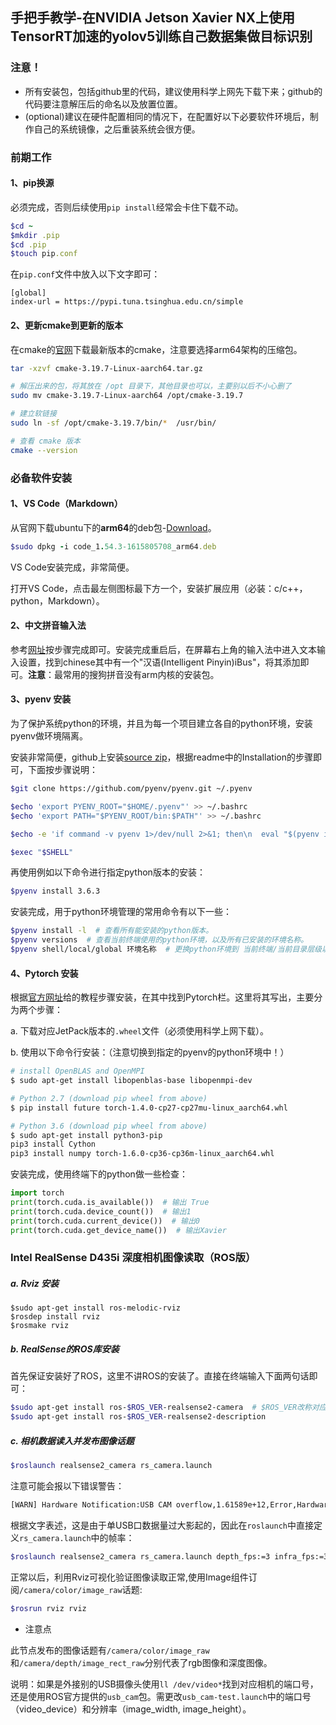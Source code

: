## 手把手教学-在NVIDIA Jetson  Xavier NX上使用TensorRT加速的yolov5训练自己数据集做目标识别

### **注意！** 
- 所有安装包，包括github里的代码，建议使用科学上网先下载下来；github的代码要注意解压后的命名以及放置位置。
- (optional)建议在硬件配置相同的情况下，在配置好以下必要软件环境后，制作自己的系统镜像，之后重装系统会很方便。

### **前期工作**

#### 1、pip换源
必须完成，否则后续使用`pip install`经常会卡住下载不动。
```ruby
$cd ~
$mkdir .pip
$cd .pip
$touch pip.conf
```
在`pip.conf`文件中放入以下文字即可：
```
[global]
index-url = https://pypi.tuna.tsinghua.edu.cn/simple
```

#### 2、更新cmake到更新的版本
在cmake的[官网](cmake.org/download)下载最新版本的cmake，注意要选择arm64架构的压缩包。
```bash
tar -xzvf cmake-3.19.7-Linux-aarch64.tar.gz

# 解压出来的包，将其放在 /opt 目录下，其他目录也可以，主要别以后不小心删了
sudo mv cmake-3.19.7-Linux-aarch64 /opt/cmake-3.19.7

# 建立软链接
sudo ln -sf /opt/cmake-3.19.7/bin/*  /usr/bin/

# 查看 cmake 版本
cmake --version
```


### **必备软件安装**

#### 1、VS Code（Markdown）

从官网下载ubuntu下的**arm64**的deb包-[Download](https://code.visualstudio.com/download#)。
``` ruby
$sudo dpkg -i code_1.54.3-1615805708_arm64.deb
```
VS Code安装完成，非常简便。

打开VS Code，点击最左侧图标最下方一个，安装扩展应用（必装：c/c++，python，Markdown）。

#### 2、中文拼音输入法

参考[网址](https://my.oschina.net/u/4256916/blog/3311770)按步骤完成即可。安装完成重启后，在屏幕右上角的输入法中进入文本输入设置，找到chinese其中有一个"汉语(Intelligent Pinyin)iBus"，将其添加即可。**注意**：最常用的搜狗拼音没有arm内核的安装包。

#### 3、pyenv 安装

为了保护系统python的环境，并且为每一个项目建立各自的python环境，安装pyenv做环境隔离。

安装非常简便，github上安装[source zip](github.com/pyenv/pyenv)，根据readme中的Installation的步骤即可，下面按步骤说明：
``` bash
$git clone https://github.com/pyenv/pyenv.git ~/.pyenv
```
``` bash
$echo 'export PYENV_ROOT="$HOME/.pyenv"' >> ~/.bashrc
$echo 'export PATH="$PYENV_ROOT/bin:$PATH"' >> ~/.bashrc
```
```bash
$echo -e 'if command -v pyenv 1>/dev/null 2>&1; then\n  eval "$(pyenv init -)"\nfi' >> ~/.bashrc
```
```bash
$exec "$SHELL"
```
再使用例如以下命令进行指定python版本的安装：
``` bash
$pyenv install 3.6.3
```
安装完成，用于python环境管理的常用命令有以下一些：
``` bash
$pyenv install -l  # 查看所有能安装的python版本。
$pyenv versions  # 查看当前终端使用的python环境，以及所有已安装的环境名称。
$pyenv shell/local/global 环境名称  # 更换python环境到 当前终端/当前目录层级以下打开的所有终端/所有地方打开的终端。
```

#### 4、Pytorch 安装

根据[官方网址](https://elinux.org/Jetson_Zoo)给的教程步骤安装，在其中找到Pytorch栏。这里将其写出，主要分为两个步骤：

a. 下载对应JetPack版本的`.wheel`文件（必须使用科学上网下载）。

b. 使用以下命令行安装：（注意切换到指定的pyenv的python环境中！）

```bash
# install OpenBLAS and OpenMPI
$ sudo apt-get install libopenblas-base libopenmpi-dev

# Python 2.7 (download pip wheel from above)
$ pip install future torch-1.4.0-cp27-cp27mu-linux_aarch64.whl

# Python 3.6 (download pip wheel from above)
$ sudo apt-get install python3-pip
pip3 install Cython
pip3 install numpy torch-1.6.0-cp36-cp36m-linux_aarch64.whl
```
安装完成，使用终端下的python做一些检查：
```python
import torch
print(torch.cuda.is_available())  # 输出 True
print(torch.cuda.device_count())  # 输出1
print(torch.cuda.current_device())  # 输出0
print(torch.cuda.get_device_name())  # 输出Xavier
```




### **Intel RealSense D435i 深度相机图像读取（ROS版）**

##### a. Rviz 安装

```shell
$sudo apt-get install ros-melodic-rviz
$rosdep install rviz
$rosmake rviz
```

##### b. RealSense的ROS库安装

首先保证安装好了ROS，这里不讲ROS的安装了。直接在终端输入下面两句话即可：

```bash
$sudo apt-get install ros-$ROS_VER-realsense2-camera  # $ROS_VER改称对应ROS的版本，这里我是melodic
$sudo apt-get install ros-$ROS_VER-realsense2-description
```
##### c. 相机数据读入并发布图像话题
```bash
$roslaunch realsense2_camera rs_camera.launch
```
注意可能会报以下错误警告：
```bash
[WARN] Hardware Notification:USB CAM overflow,1.61589e+12,Error,Hardware Error
```
根据文字表述，这是由于单USB口数据量过大影起的，因此在`roslaunch`中直接定义`rs_camera.launch`中的帧率：
```bash
$roslaunch realsense2_camera rs_camera.launch depth_fps:=3 infra_fps:=3 color_fps:=3
```
正常以后，利用Rviz可视化验证图像读取正常,使用Image组件订阅`/camera/color/image_raw`话题:
```bash
$rosrun rviz rviz
```

- 注意点

此节点发布的图像话题有`/camera/color/image_raw`和`/camera/depth/image_rect_raw`分别代表了rgb图像和深度图像。

说明：如果是外接别的USB摄像头使用`ll /dev/video*`找到对应相机的端口号，还是使用ROS官方提供的`usb_cam`包。需更改`usb_cam-test.launch`中的端口号（video_device）和分辨率（image_width, image_height）。